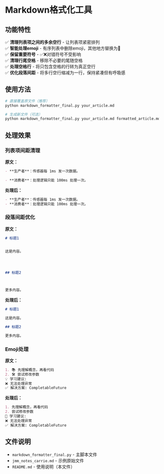 # Markdown格式化工具

## 功能特性

✅ **清理列表项之间的多余空行** - 让列表项紧密排列  
✅ **智能处理emoji** - 有序列表中删除emoji，其他地方替换为🌸  
✅ **保留重要符号** - ✅❌对错符号不受影响  
✅ **清理行尾空格** - 移除不必要的尾随空格  
✅ **处理空格行** - 将只包含空格的行转为真正空行  
✅ **优化段落间距** - 将多行空行缩减为一行，保持紧凑但有呼吸感  

## 使用方法

```bash
# 直接覆盖原文件（推荐）
python markdown_formatter_final.py your_article.md

# 生成新文件（可选）
python markdown_formatter_final.py your_article.md formatted_article.md
```

## 处理效果

### 列表项间距清理
**原文：**
```markdown
- **生产者**：传感器每 1ms 发一次数据。
    
- **消费者**：处理逻辑只能 100ms 处理一次。
```

**处理后：**
```markdown
- **生产者**：传感器每 1ms 发一次数据。
- **消费者**：处理逻辑只能 100ms 处理一次。
```

### 段落间距优化
**原文：**
```markdown
# 标题1


这是内容。




## 标题2



更多内容。
```

**处理后：**
```markdown
# 标题1

这是内容。

## 标题2

更多内容。
```

### Emoji处理
**原文：**
```markdown
1. 📚 先理解概念，再看代码
2. 🛠️ 尝试修改参数
💡 学习建议:
❌ 无法处理异常
✅ 解决方案: CompletableFuture
```

**处理后：**
```markdown
1. 先理解概念，再看代码
2. 尝试修改参数
🌸 学习建议:
❌ 无法处理异常
✅ 解决方案: CompletableFuture
```

## 文件说明

- `markdown_formatter_final.py` - 主脚本文件
- `jmm_notes_carrie.md` - 示例原始文件
- `README.md` - 使用说明（本文件）
